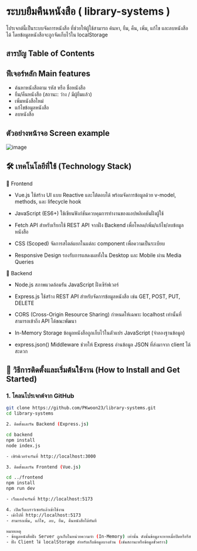 # ระบบยืมคืนหนังสือ ( library-systems )
โปรเจกต์นี้เป็นระบบจัดการหนังสือ ที่ช่วยให้ผู้ใช้สามารถ ค้นหา, ยืม, คืน, เพิ่ม, แก้ไข และลบหนังสือ ได้ โดยข้อมูลหนังสือจะถูกจัดเก็บไว้ใน localStorage
## สารบัญ Table of Contents

## ฟีเจอร์หลัก Main features 

- ค้นหาหนังสือตาม รหัส หรือ ชื่อหนังสือ
- ยืม/คืนหนังสือ (สถานะ: ว่าง / มีผู้ยืมแล้ว)
- เพิ่มหนังสือใหม่
- แก้ไขข้อมูลหนังสือ
- ลบหนังสือ

## ตัวอย่างหน้าจอ Screen example
![image](https://github.com/user-attachments/assets/b6b4ad7e-7027-4f4a-97f5-32423343dcd1)

## 🛠 เทคโนโลยีที่ใช้ (Technology Stack)
🎨 Frontend
- Vue.js
ใช้สร้าง UI แบบ Reactive และโต้ตอบได้ พร้อมจัดการข้อมูลด้วย v-model, methods, และ lifecycle hook

- JavaScript (ES6+)
ใช้เขียนฟังก์ชันควบคุมการทำงานของแอปพลิเคชันฝั่งผู้ใช้

- Fetch API
สำหรับเรียกใช้ REST API จากฝั่ง Backend เพื่อโหลด/เพิ่ม/แก้ไข/ลบข้อมูลหนังสือ

- CSS (Scoped)
จัดการสไตล์แยกในแต่ละ component เพื่อความเป็นระเบียบ

- Responsive Design
รองรับการแสดงผลทั้งใน Desktop และ Mobile ผ่าน Media Queries

🔧 Backend
- Node.js
สภาพแวดล้อมรัน JavaScript ฝั่งเซิร์ฟเวอร์

- Express.js
ใช้สร้าง REST API สำหรับจัดการข้อมูลหนังสือ เช่น GET, POST, PUT, DELETE

- CORS (Cross-Origin Resource Sharing)
กำหนดให้เฉพาะ localhost เท่านั้นที่สามารถเข้าถึง API ได้ขณะพัฒนา

- In-Memory Storage
ข้อมูลหนังสือถูกเก็บไว้ในตัวแปร JavaScript (จำลองฐานข้อมูล)

- express.json() Middleware
ช่วยให้ Express อ่านข้อมูล JSON ที่ส่งมาจาก client ได้สะดวก
   
## 🚀 วิธีการติดตั้งและเริ่มต้นใช้งาน (How to Install and Get Started)
### 1. โคลนโปรเจกต์จาก GitHub

```bash
git clone https://github.com/PKwoon23/library-systems.git
cd library-systems

2. ติดตั้งและรัน Backend (Express.js)

cd backend
npm install
node index.js

- เซิร์ฟเวอร์จะรันที่ http://localhost:3000

3. ติดตั้งและรัน Frontend (Vue.js)

cd ../frontend
npm install
npm run dev

- เว็บแอปจะรันที่ http://localhost:5173

4. เปิดเว็บเบราว์เซอร์แล้วเข้าใช้งาน
- เข้าไปที่ http://localhost:5173
- สามารถเพิ่ม, แก้ไข, ลบ, ยืม, คืนหนังสือได้ทันที

หมายเหตุ
- ข้อมูลหนังสือฝั่ง Server ถูกเก็บในหน่วยความจำ (In-Memory) เท่านั้น ดังนั้นข้อมูลจะหายเมื่อปิดหรือรีสตาร์ทเซิร์ฟเวอร์
- ฝั่ง Client ใช้ localStorage สำหรับเก็บข้อมูลบางส่วน (เช่นสถานะหรือข้อมูลชั่วคราว)

